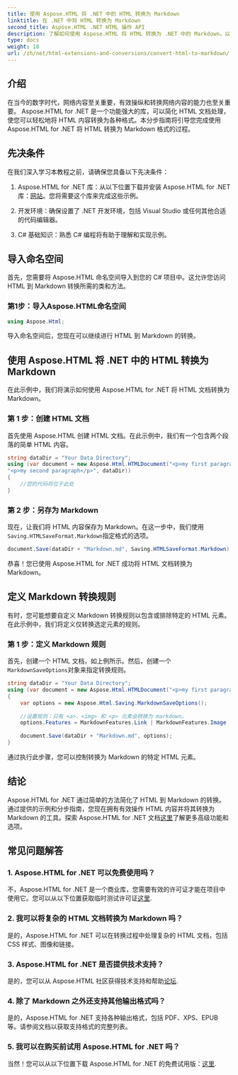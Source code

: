 ```yaml
---
title: 使用 Aspose.HTML 将 .NET 中的 HTML 转换为 Markdown
linktitle: 在 .NET 中将 HTML 转换为 Markdown
second_title: Aspose.HTML .NET HTML 操作 API
description: 了解如何使用 Aspose.HTML 将 HTML 转换为 .NET 中的 Markdown，以实现高效的内容操作。获取无缝转换过程的分步指导。
type: docs
weight: 18
url: /zh/net/html-extensions-and-conversions/convert-html-to-markdown/
---
```


## 介绍

在当今的数字时代，网络内容至关重要，有效操纵和转换网络内容的能力也至关重要。 Aspose.HTML for .NET 是一个功能强大的库，可以简化 HTML 文档处理，使您可以轻松地将 HTML 内容转换为各种格式。本分步指南将引导您完成使用 Aspose.HTML for .NET 将 HTML 转换为 Markdown 格式的过程。

## 先决条件

在我们深入学习本教程之前，请确保您具备以下先决条件：

1.  Aspose.HTML for .NET 库：从以下位置下载并安装 Aspose.HTML for .NET 库：[网站](https://releases.aspose.com/html/net/)。您将需要这个库来完成这些示例。

2. 开发环境：确保设置了 .NET 开发环境，包括 Visual Studio 或任何其他合适的代码编辑器。

3. C# 基础知识：熟悉 C# 编程将有助于理解和实现示例。

## 导入命名空间

首先，您需要将 Aspose.HTML 命名空间导入到您的 C# 项目中。这允许您访问 HTML 到 Markdown 转换所需的类和方法。

### 第1步：导入Aspose.HTML命名空间

```csharp
using Aspose.Html;
```

导入命名空间后，您现在可以继续进行 HTML 到 Markdown 的转换。

## 使用 Aspose.HTML 将 .NET 中的 HTML 转换为 Markdown

在此示例中，我们将演示如何使用 Aspose.HTML for .NET 将 HTML 文档转换为 Markdown。 

### 第 1 步：创建 HTML 文档

首先使用 Aspose.HTML 创建 HTML 文档。在此示例中，我们有一个包含两个段落的简单 HTML 内容。

```csharp
string dataDir = "Your Data Directory";
using (var document = new Aspose.Html.HTMLDocument("<p>my first paragraph</p>" +
"<p>my second paragraph</p>", dataDir))
{
    //您的代码将位于此处
}
```

### 第 2 步：另存为 Markdown

现在，让我们将 HTML 内容保存为 Markdown。在这一步中，我们使用`Saving.HTMLSaveFormat.Markdown`指定格式的选项。

```csharp
document.Save(dataDir + "Markdown.md", Saving.HTMLSaveFormat.Markdown);
```

恭喜！您已使用 Aspose.HTML for .NET 成功将 HTML 文档转换为 Markdown。

## 定义 Markdown 转换规则

有时，您可能想要自定义 Markdown 转换规则以包含或排除特定的 HTML 元素。在此示例中，我们将定义仅转换选定元素的规则。

### 第 1 步：定义 Markdown 规则

首先，创建一个 HTML 文档，如上例所示。然后，创建一个`MarkdownSaveOptions`对象来指定转换规则。

```csharp
string dataDir = "Your Data Directory";
using (var document = new Aspose.Html.HTMLDocument("<p>my first paragraph</p>", dataDir))
{
    var options = new Aspose.Html.Saving.MarkdownSaveOptions();
    
    //设置规则：只有 <a>、<img> 和 <p> 元素会转换为 markdown。
    options.Features = MarkdownFeatures.Link | MarkdownFeatures.Image | MarkdownFeatures.AutomaticParagraph;
    
    document.Save(dataDir + "Markdown.md", options);
}
```

通过执行此步骤，您可以控制转换为 Markdown 的特定 HTML 元素。

## 结论

 Aspose.HTML for .NET 通过简单的方法简化了 HTML 到 Markdown 的转换。通过提供的示例和分步指南，您现在拥有有效操作 HTML 内容并将其转换为 Markdown 的工具。探索 Aspose.HTML for .NET 文档[这里](https://reference.aspose.com/html/net/)了解更多高级功能和选项。

## 常见问题解答

### 1. Aspose.HTML for .NET 可以免费使用吗？

不，Aspose.HTML for .NET 是一个商业库，您需要有效的许可证才能在项目中使用它。您可以从以下位置获取临时测试许可证[这里](https://purchase.aspose.com/temporary-license/).

### 2. 我可以将复杂的 HTML 文档转换为 Markdown 吗？

是的，Aspose.HTML for .NET 可以在转换过程中处理复杂的 HTML 文档，包括 CSS 样式、图像和链接。

### 3. Aspose.HTML for .NET 是否提供技术支持？

是的，您可以从 Aspose.HTML 社区获得技术支持和帮助[论坛](https://forum.aspose.com/).

### 4. 除了 Markdown 之外还支持其他输出格式吗？

是的，Aspose.HTML for .NET 支持各种输出格式，包括 PDF、XPS、EPUB 等。请参阅文档以获取支持格式的完整列表。

### 5. 我可以在购买前试用 Aspose.HTML for .NET 吗？

当然！您可以从以下位置下载 Aspose.HTML for .NET 的免费试用版：[这里](https://releases.aspose.com/).
